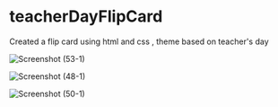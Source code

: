 # teacherDayFlipCard
Created a flip card using html and css , theme based on teacher's day

![Screenshot (53-1)](https://github.com/user-attachments/assets/45ff92d9-b2ba-43c5-84b9-8bb2cc3b65de)

![Screenshot (48-1)](https://github.com/user-attachments/assets/feaecb6e-3e19-4216-a070-e4d1dacc5f21)

![Screenshot (50-1)](https://github.com/user-attachments/assets/a77c950c-3665-4634-9780-b140229df196)
